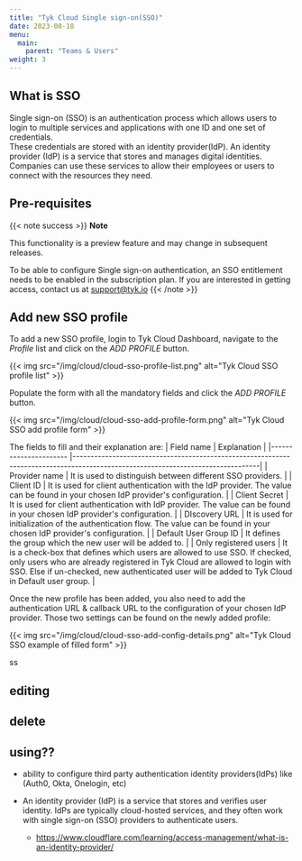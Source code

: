 ```yaml
---
title: "Tyk Cloud Single sign-on(SSO)"
date: 2023-08-18
menu:
  main:
    parent: "Teams & Users"
weight: 3
---
```


## What is SSO
Single sign-on (SSO) is an authentication process which allows users to login to multiple services and applications with one ID and one set of credentials.   
These credentials are stored with an identity provider(IdP). An identity provider (IdP) is a service that stores and manages digital identities. Companies can use these services to allow their employees or users to connect with the resources they need. 

## Pre-requisites
{{< note success >}}
**Note**

This functionality is a preview feature and may change in subsequent releases.

To be able to configure Single sign-on authentication, an SSO entitlement needs to be enabled in the subscription plan. 
If you are interested in getting access, contact us at [support@tyk.io](<mailto:support@tyk.io?subject=Tyk Cloud Single sign on>)
{{< /note >}}

## Add new SSO profile
To add a new SSO profile, login to Tyk Cloud Dashboard, navigate to the _Profile_ list and click on the _ADD PROFILE_ button.

  {{< img src="/img/cloud/cloud-sso-profile-list.png" alt="Tyk Cloud SSO profile list" >}}

Populate the form with all the mandatory fields and click the _ADD PROFILE_ button.

  {{< img src="/img/cloud/cloud-sso-add-profile-form.png" alt="Tyk Cloud SSO add profile form" >}}

The fields to fill and their explanation are:
| Field name             | Explanation                                                                                                                     |
|----------------------  |---------------------------------------------------------------------------------------------------------------------------------|
| Provider name          | It is used to distinguish between different SSO providers.                                                                      |
| Client ID              | It is used for client authentication with the IdP provider. The value can be found in your chosen IdP provider's configuration. |
| Client Secret          | It is used for client authentication with IdP provider. The value can be found in your chosen IdP provider's configuration.     |
| DIscovery URL          | It is used for initialization of the authentication flow. The value can be found in your chosen IdP provider's configuration.   |
| Default User Group ID  | It defines the group which the new user will be added to.                                                                       |
| Only registered users  | It is a check-box that defines which users are allowed to use SSO. If checked, only users who are already registered in Tyk Cloud are allowed to login with SSO. Else if un-checked, new authenticated user will be added to Tyk Cloud in Default user group. |


Once the new profile has been added, you also need to add the authentication URL & callback URL to the configuration of your chosen IdP provider.
Those two settings can be found on the newly added profile:

  {{< img src="/img/cloud/cloud-sso-add-config-details.png" alt="Tyk Cloud SSO example of filled form" >}}

ss



## editing

## delete

## using??


- ability to configure third party authentication identity providers(IdPs) like (Auth0, Okta, Onelogin, etc)

- An identity provider (IdP) is a service that stores and verifies user identity. IdPs are typically cloud-hosted services,
 and they often work with single sign-on (SSO) providers to authenticate users.
   - https://www.cloudflare.com/learning/access-management/what-is-an-identity-provider/

 